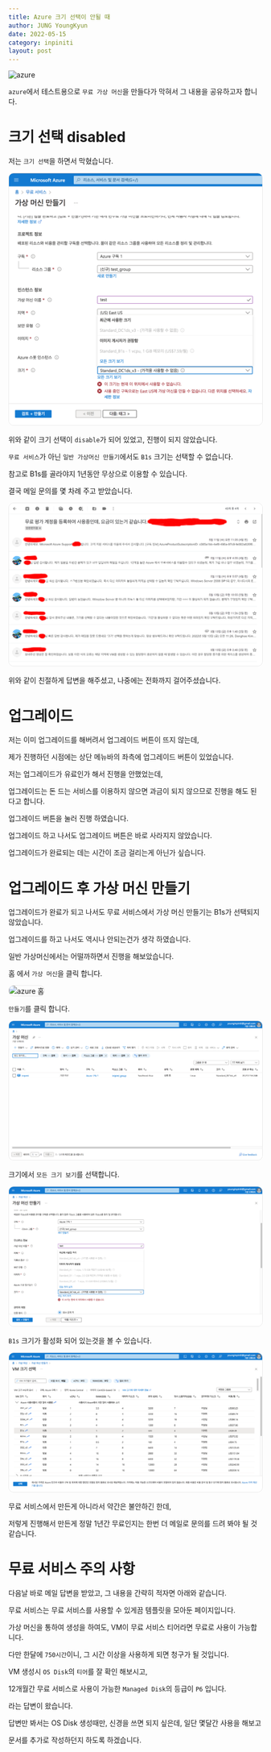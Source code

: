 ```yaml
---
title: Azure 크기 선택이 안될 때
author: JUNG YoungKyun
date: 2022-05-15
category: inpiniti
layout: post
---
```


![azure](https://img.shields.io/badge/azure-2022.05.15-red.svg)

`azure`에서 테스트용으로 `무료 가상 머신`을 만들다가 막혀서 그 내용을 공유하고자 합니다.

# 크기 선택 disabled

저는 `크기 선택`을 하면서 막혔습니다.

<img src="../images/azure%20크기%20선택%20안됨.png" alt="azure 크기 선택 안됨" style="border-radius: 10px; border: 1px solid #eaeaea;"/>

위와 같이 크기 선택이 `disable`가 되어 있었고, 진행이 되지 않았습니다.

`무료 서비스`가 아닌 `일반 가상머신 만들기`에서도 `B1s` 크기는 선택할 수 없습니다.

참고로 B1s를 골라야지 1년동안 무상으로 이용할 수 있습니다.

결국 메일 문의를 몇 차례 주고 받았습니다.

<img src="../images/azure%20메일%20문의.png" alt="azure 메일 문의" style="border-radius: 10px; border: 1px solid #eaeaea;"/>

위와 같이 친절하게 답변을 해주셨고, 나중에는 전화까지 걸어주셨습니다.

# 업그레이드

저는 이미 업그레이드를 해버려서 업그레이드 버튼이 뜨지 않는데,

제가 진행하던 시점에는 상단 메뉴바의 좌측에 업그레이드 버튼이 있었습니다.

저는 업그레이드가 유료인가 해서 진행을 안했었는데,

업그레이드는 돈 드는 서비스를 이용하지 않으면 과금이 되지 않으므로 진행을 해도 된다고 합니다.

업그레이드 버튼을 눌러 진행 하였습니다.

업그레이드 하고 나서도 업그레이드 버튼은 바로 사라지지 않았습니다.

업그레이드가 완료되는 데는 시간이 조금 걸리는게 아닌가 싶습니다.

# 업그레이드 후 가상 머신 만들기

업그레이드가 완료가 되고 나서도 무료 서비스에서 가상 머신 만들기는 B1s가 선택되지 않았습니다.

업그레이드를 하고 나서도 역시나 안되는건가 생각 하였습니다.

일반 가상머신에서는 어떨까하면서 진행을 해보았습니다.

홈 에서 `가상 머신`을 클릭 합니다.

<img src="../images/azure%20홈.png" alt="azure 홈" style="border-radius: 10px; border: 1px solid #eaeaea;"/>

`만들기`를 클릭 합니다.

<img src="../images/azure%20가상%20머신.png" alt="azure 가상 머신" style="border-radius: 10px; border: 1px solid #eaeaea;"/>

크기에서 `모든 크기 보기`를 선택합니다.

<img src="../images/azure%20크기%20선택.png" alt="azure 크기 선택" style="border-radius: 10px; border: 1px solid #eaeaea;"/>

`B1s` 크기가 활성화 되어 있는것을 볼 수 있습니다.

<img src="../images/azure%20%20B1s%20선택.png" alt="azure B1s 선택" style="border-radius: 10px; border: 1px solid #eaeaea;"/>

무료 서비스에서 만든게 아니라서 약간은 불안하긴 한데,

저렇게 진행해서 만든게 정말 1년간 무료인지는 한번 더 메일로 문의를 드려 봐야 될 것 같습니다.

# 무료 서비스 주의 사항

다음날 바로 메일 답변을 받았고, 그 내용을 간략히 적자면 아래와 같습니다. 

무료 서비스는 무료 서비스를 사용할 수 있게끔 템플릿을 모아둔 페이지입니다.

가상 머신을 통하여 생성을 하여도, VM이 무료 서비스 티어라면 무료로 사용이 가능합니다.

다만 한달에 `750시간`이니, 그 시간 이상을 사용하게 되면 청구가 될 것입니다.

VM 생성시 `OS Disk`의 `티어`를 잘 확인 해보시고,

12개월간 무료 서비스로 사용이 가능한 `Managed Disk`의 등급이 `P6` 입니다.

라는 답변이 왔습니다.

답변만 봐서는 OS Disk 생성때만, 신경을 쓰면 되지 싶은데, 일단 몇달간 사용을 해보고

문서를 추가로 작성하던지 하도록 하겠습니다.